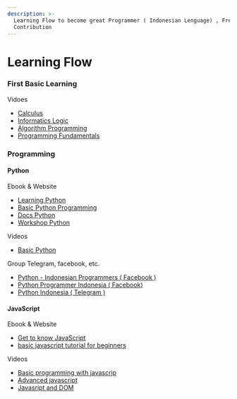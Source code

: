 ```yaml
---
description: >-
  Learning Flow to become great Programmer ( Indonesian Lenguage) , Free for
  Contribution
---
```


# Learning Flow

### First Basic Learning

Vidoes

* [Calculus](https://youtube.com/playlist?list=PLjRBWix725xofaT0Kbdal47q1Ql6whoIP)
* [Informatics Logic](https://youtube.com/playlist?list=PLjRBWix725xq67E2gFActUxVZ72To-VM_)
* [Algorithm Programming](https://youtube.com/playlist?list=PLjRBWix725xrVtr7q2Asm5LdTmTNSbH8A)
* [Programming Fundamentals](https://youtube.com/playlist?list=PLjRBWix725xqahfUnpBMo5LlaYjvId_2I)

### Programming

#### Python

Ebook & Website

* [Learning Python](https://belajarpython.com/)
* [Basic Python Programming](https://www.pythonindo.com/tutorial-python-dasar/)
* [Docs Python](https://docs.python.org/id/3.8/tutorial/)
* [Workshop Python](http://sakti.github.io/python101/) 

Videos

* [Basic Python](https://youtube.com/playlist?list=PLZS-MHyEIRo59lUBwU-XHH7Ymmb04ffOY)

Group Telegram, facebook, etc.

* [Python - Indonesian Programmers \( Facebook \)](https://web.facebook.com/groups/1547113062220560)
* [Python Programmer Indonesia \( Facebook\)](https://web.facebook.com/groups/445344566423339)
* [Python Indonesia \( Telegram \)](https://t.me/pythonID)

#### JavaScript

Ebook & Website

* [Get to know JavaScript](http://masputih.com/2013/01/ebook-gratis-mengenal-javascript)
* [basic javascript tutorial for beginners](https://www.petanikode.com/tutorial/javascript/)

Videos

* [Basic programming with javascrip](https://youtube.com/playlist?list=PLFIM0718LjIWXagluzROrA-iBY9eeUt4w)
* [Advanced javascript](https://youtube.com/playlist?list=PLFIM0718LjIUGpY8wmE41W7rTJo_3Y46-)
* [Javasript and DOM](https://youtube.com/playlist?list=PLFIM0718LjIWB3YRoQbQh82ZewAGtE2-3)

